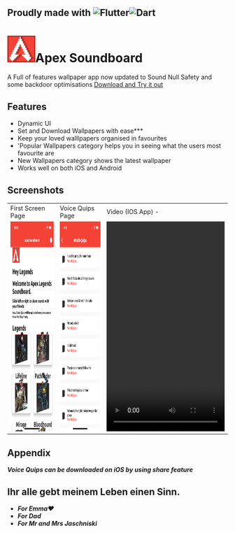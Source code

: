 ## Proudly made with ![Flutter](https://img.shields.io/badge/Flutter-%2302569B.svg?style=for-the-badge&logo=Flutter&logoColor=white)![Dart](https://img.shields.io/badge/dart-%230175C2.svg?style=for-the-badge&logo=dart&logoColor=white)


# ![Logo](https://github.com/MasterJain/apex_soundboard/blob/main/assets/images/apexlogo.jpg)Apex Soundboard
A Full of features wallpaper app now updated to Sound Null Safety and some backdoor optimisations [Download and Try it out](https://github.com/MasterJain/apex_soundboard/raw/main/apex.apk "Download and Try it out(Android only)")

## Features

- Dynamic UI
- Set and Download Wallpapers with ease***
- Keep your loved walllpapers organised in favourites
- 'Popular Wallpapers category helps you in seeing what the users most favourite are
- New Wallpapers category shows the latest wallpaper
- Works well on both iOS and Android

## Screenshots

<table>
  <tr>
    <td>First Screen Page</td>
     <td>Voice Quips Page</td>
     <td>Video (IOS App) -</td>
  </tr>
  <tr>
    <td><img src="https://raw.githubusercontent.com/MasterJain/apex_soundboard/main/assets/images/Simulator%20Screen%20Shot%20-%20iPhone%2013%20-%202022-05-31%20at%2023.00.05.png" width=270 height=480></td>
    <td><img src="https://raw.githubusercontent.com/MasterJain/apex_soundboard/main/assets/images/Simulator%20Screen%20Shot%20-%20iPhone%2013%20-%202022-05-29%20at%2016.18.08.png" width=270 height=480></td>
    <td>
      <video src='https://firebasestorage.googleapis.com/v0/b/projectphoebe-e53ab.appspot.com/o/video%2FUntitled%20video%20%E2%80%90%20Made%20with%20Clipchamp.mp4?alt=media&token=feb9b229-d2d3-442e-a217-0c3db0e775a3' width=270 height=480>

     </td>
  </tr>
 </table>

## Appendix

***Voice Quips can be downloaded on iOS by using share feature***

## Ihr alle gebt meinem Leben einen Sinn.

- ***For Emma❤️***
- ***For Dad***
- ***For Mr and Mrs Jaschniski***

